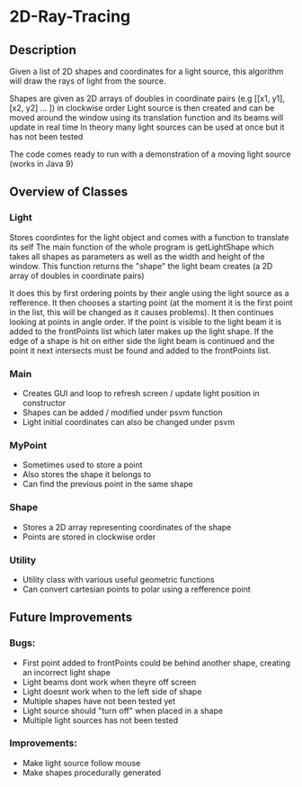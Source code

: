 # 2D-Ray-Tracing

## Description
Given a list of 2D shapes and coordinates for a light source, this algorithm will draw the rays of light from the source.

Shapes are given as 2D arrays of doubles in coordinate pairs (e.g [[x1, y1], [x2, y2] ... ]) in clockwise order
Light source is then created and can be moved around the window using its translation function and its beams will update in real time
In theory many light sources can be used at once but it has not been tested

The code comes ready to run with a demonstration of a moving light source (works in Java 9)

## Overview of Classes

### Light
Stores coordintes for the light object and comes with a function to translate its self
The main function of the whole program is getLightShape which takes all shapes as parameters as well as the width and height of the window.
This function returns the "shape" the light beam creates (a 2D array of doubles in coordinate pairs)

It does this by first ordering points by their angle using the light source as a refference. It then chooses a starting point (at the moment it is the first 
point in the list, this will be changed as it causes problems). It then continues looking at points in angle order. If the point is visible to the light beam it
is added to the frontPoints list which later makes up the light shape. If the edge of a shape is hit on either side the light beam is continued and the point it next
intersects must be found and added to the frontPoints list.

### Main
* Creates GUI and loop to refresh screen / update light position in constructor
* Shapes can be added / modified under psvm function
* Light initial coordinates can also be changed under psvm

### MyPoint
* Sometimes used to store a point
* Also stores the shape it belongs to
* Can find the previous point in the same shape

### Shape
* Stores a 2D array representing coordinates of the shape
* Points are stored in clockwise order

### Utility
* Utility class with various useful geometric functions
* Can convert cartesian points to polar using a refference point


## Future Improvements
### Bugs:
* First point added to frontPoints could be behind another shape, creating an incorrect light shape
* Light beams dont work when theyre off screen
* Light doesnt work when to the left side of shape
* Multiple shapes have not been tested yet
* Light source should "turn off" when placed in a shape
* Multiple light sources has not been tested

### Improvements:
* Make light source follow mouse
* Make shapes procedurally generated
